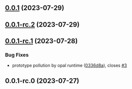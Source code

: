 

## [0.0.1](https://github.com/shishkin/astro-asciidoc/compare/0.0.1-rc.2...0.0.1) (2023-07-29)

## [0.0.1-rc.2](https://github.com/shishkin/astro-asciidoc/compare/0.0.1-rc.1...0.0.1-rc.2) (2023-07-29)

## [0.0.1-rc.1](https://github.com/shishkin/astro-asciidoc/compare/0.0.1-rc.0...0.0.1-rc.1) (2023-07-28)


### Bug Fixes

* prototype pollution by opal runtime ([0336d8a](https://github.com/shishkin/astro-asciidoc/commit/0336d8a8815ca2354c46b5be3d2fb4261def993d)), closes [#3](https://github.com/shishkin/astro-asciidoc/issues/3)

## 0.0.1-rc.0 (2023-07-27)